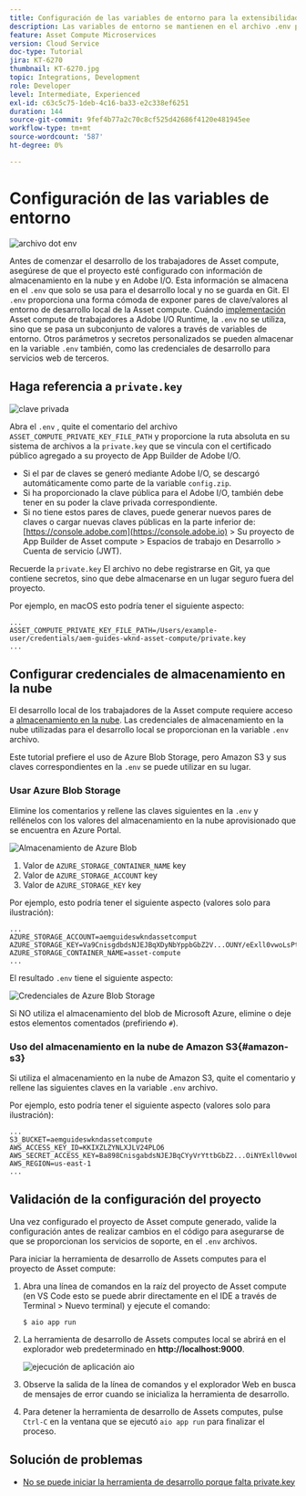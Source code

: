 ```yaml
---
title: Configuración de las variables de entorno para la extensibilidad de la Asset compute
description: Las variables de entorno se mantienen en el archivo .env para el desarrollo local y se utilizan para proporcionar las credenciales de Adobe I/O y las credenciales de almacenamiento en la nube necesarias para el desarrollo local.
feature: Asset Compute Microservices
version: Cloud Service
doc-type: Tutorial
jira: KT-6270
thumbnail: KT-6270.jpg
topic: Integrations, Development
role: Developer
level: Intermediate, Experienced
exl-id: c63c5c75-1deb-4c16-ba33-e2c338ef6251
duration: 144
source-git-commit: 9fef4b77a2c70c8cf525d42686f4120e481945ee
workflow-type: tm+mt
source-wordcount: '587'
ht-degree: 0%

---
```


# Configuración de las variables de entorno

![archivo dot env](assets/environment-variables/dot-env-file.png)

Antes de comenzar el desarrollo de los trabajadores de Asset compute, asegúrese de que el proyecto esté configurado con información de almacenamiento en la nube y en Adobe I/O. Esta información se almacena en el `.env`  que solo se usa para el desarrollo local y no se guarda en Git. El `.env` proporciona una forma cómoda de exponer pares de clave/valores al entorno de desarrollo local de la Asset compute. Cuándo [implementación](../deploy/runtime.md) Asset compute de trabajadores a Adobe I/O Runtime, la `.env` no se utiliza, sino que se pasa un subconjunto de valores a través de variables de entorno. Otros parámetros y secretos personalizados se pueden almacenar en la variable `.env` también, como las credenciales de desarrollo para servicios web de terceros.

## Haga referencia a `private.key`

![clave privada](assets/environment-variables/private-key.png)

Abra el `.env` , quite el comentario del archivo `ASSET_COMPUTE_PRIVATE_KEY_FILE_PATH` y proporcione la ruta absoluta en su sistema de archivos a la `private.key` que se vincula con el certificado público agregado a su proyecto de App Builder de Adobe I/O.

+ Si el par de claves se generó mediante Adobe I/O, se descargó automáticamente como parte de la variable  `config.zip`.
+ Si ha proporcionado la clave pública para el Adobe I/O, también debe tener en su poder la clave privada correspondiente.
+ Si no tiene estos pares de claves, puede generar nuevos pares de claves o cargar nuevas claves públicas en la parte inferior de:
  [https://console.adobe.com](https://console.adobe.io) > Su proyecto de App Builder de Asset compute > Espacios de trabajo en Desarrollo > Cuenta de servicio (JWT).

Recuerde la `private.key` El archivo no debe registrarse en Git, ya que contiene secretos, sino que debe almacenarse en un lugar seguro fuera del proyecto.

Por ejemplo, en macOS esto podría tener el siguiente aspecto:

```
...
ASSET_COMPUTE_PRIVATE_KEY_FILE_PATH=/Users/example-user/credentials/aem-guides-wknd-asset-compute/private.key
...
```

## Configurar credenciales de almacenamiento en la nube

El desarrollo local de los trabajadores de la Asset compute requiere acceso a [almacenamiento en la nube](../set-up/accounts-and-services.md#cloud-storage). Las credenciales de almacenamiento en la nube utilizadas para el desarrollo local se proporcionan en la variable `.env` archivo.

Este tutorial prefiere el uso de Azure Blob Storage, pero Amazon S3 y sus claves correspondientes en la `.env` se puede utilizar en su lugar.

### Usar Azure Blob Storage

Elimine los comentarios y rellene las claves siguientes en la `.env` y rellénelos con los valores del almacenamiento en la nube aprovisionado que se encuentra en Azure Portal.

![Almacenamiento de Azure Blob](./assets/environment-variables/azure-portal-credentials.png)

1. Valor de `AZURE_STORAGE_CONTAINER_NAME` key
1. Valor de `AZURE_STORAGE_ACCOUNT` key
1. Valor de `AZURE_STORAGE_KEY` key

Por ejemplo, esto podría tener el siguiente aspecto (valores solo para ilustración):

```
...
AZURE_STORAGE_ACCOUNT=aemguideswkndassetcomput
AZURE_STORAGE_KEY=Va9CnisgdbdsNJEJBqXDyNbYppbGbZ2V...OUNY/eExll0vwoLsPt/OvbM+B7pkUdpEe7zJhg==
AZURE_STORAGE_CONTAINER_NAME=asset-compute
...
```

El resultado `.env` tiene el siguiente aspecto:

![Credenciales de Azure Blob Storage](assets/environment-variables/cloud-storage-credentials.png)

Si NO utiliza el almacenamiento del blob de Microsoft Azure, elimine o deje estos elementos comentados (prefiriendo `#`).

### Uso del almacenamiento en la nube de Amazon S3{#amazon-s3}

Si utiliza el almacenamiento en la nube de Amazon S3, quite el comentario y rellene las siguientes claves en la variable `.env` archivo.

Por ejemplo, esto podría tener el siguiente aspecto (valores solo para ilustración):

```
...
S3_BUCKET=aemguideswkndassetcompute
AWS_ACCESS_KEY_ID=KKIXZLZYNLXJLV24PLO6
AWS_SECRET_ACCESS_KEY=Ba898CnisgabdsNJEJBqCYyVrYttbGbZ2...OiNYExll0vwoLsPtOv
AWS_REGION=us-east-1
...
```

## Validación de la configuración del proyecto

Una vez configurado el proyecto de Asset compute generado, valide la configuración antes de realizar cambios en el código para asegurarse de que se proporcionan los servicios de soporte, en el `.env` archivos.

Para iniciar la herramienta de desarrollo de Assets computes para el proyecto de Asset compute:

1. Abra una línea de comandos en la raíz del proyecto de Asset compute (en VS Code esto se puede abrir directamente en el IDE a través de Terminal > Nuevo terminal) y ejecute el comando:

   ```
   $ aio app run
   ```

1. La herramienta de desarrollo de Assets computes local se abrirá en el explorador web predeterminado en __http://localhost:9000__.

   ![ejecución de aplicación aio](assets/environment-variables/aio-app-run.png)

1. Observe la salida de la línea de comandos y el explorador Web en busca de mensajes de error cuando se inicializa la herramienta de desarrollo.
1. Para detener la herramienta de desarrollo de Assets computes, pulse `Ctrl-C` en la ventana que se ejecutó `aio app run` para finalizar el proceso.

## Solución de problemas

+ [No se puede iniciar la herramienta de desarrollo porque falta private.key](../troubleshooting.md#missing-private-key)
